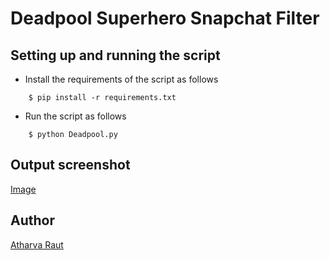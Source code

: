 # <b> Deadpool Superhero Snapchat Filter </b>

## Setting up and running the script

- Install the requirements of the script as follows
```
    $ pip install -r requirements.txt
```

- Run the script as follows
```
    $ python Deadpool.py
```

## Output screenshot

[Image](https://freeimage.host/i/H4ofjTP)

## Author
[Atharva Raut](https://github.com/Atharvaraut19)